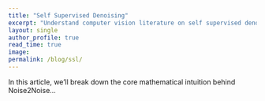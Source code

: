 ```yaml
---
title: "Self Supervised Denoising"
excerpt: "Understand computer vision literature on self supervised denoising"
layout: single
author_profile: true
read_time: true
image: 
permalink: /blog/ssl/
---
```


In this article, we’ll break down the core mathematical intuition behind Noise2Noise...